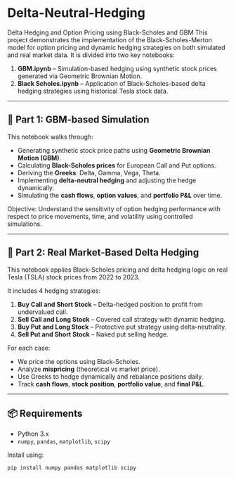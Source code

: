 # Delta-Neutral-Hedging
Delta Hedging and Option Pricing using Black-Scholes and GBM
This project demonstrates the implementation of the Black-Scholes-Merton model for option pricing and dynamic hedging strategies on both simulated and real market data. It is divided into two key notebooks:

1. **GBM.ipynb** – Simulation-based hedging using synthetic stock prices generated via Geometric Brownian Motion.
2. **Black Scholes.ipynb** – Application of Black-Scholes-based delta hedging strategies using historical Tesla stock data.

---

## 📘 Part 1: GBM-based Simulation

This notebook walks through:

- Generating synthetic stock price paths using **Geometric Brownian Motion (GBM)**.
- Calculating **Black-Scholes prices** for European Call and Put options.
- Deriving the **Greeks**: Delta, Gamma, Vega, Theta.
- Implementing **delta-neutral hedging** and adjusting the hedge dynamically.
- Simulating the **cash flows**, **option values**, and **portfolio P&L** over time.

Objective: Understand the sensitivity of option hedging performance with respect to price movements, time, and volatility using controlled simulations.

---

## 📗 Part 2: Real Market-Based Delta Hedging

This notebook applies Black-Scholes pricing and delta hedging logic on real Tesla (TSLA) stock prices from 2022 to 2023.

It includes 4 hedging strategies:

1. **Buy Call and Short Stock** – Delta-hedged position to profit from undervalued call.
2. **Sell Call and Long Stock** – Covered call strategy with dynamic hedging.
3. **Buy Put and Long Stock** – Protective put strategy using delta-neutrality.
4. **Sell Put and Short Stock** – Naked put selling hedge.

For each case:

- We price the options using Black-Scholes.
- Analyze **mispricing** (theoretical vs market price).
- Use Greeks to hedge dynamically and rebalance positions daily.
- Track **cash flows**, **stock position**, **portfolio value**, and **final P&L**.

---

## 📦 Requirements

- Python 3.x
- `numpy`, `pandas`, `matplotlib`, `scipy`

Install using:
```bash
pip install numpy pandas matplotlib scipy
